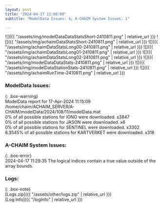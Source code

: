 ```yaml
---
layout: post
title: "2024-04-17 11:00:00"
subtitle: "ModelData Issues: 4; A-CHAIM System Issues: 1"

---
```


![]({{ "/assets/img/modelDataDataStatsShort-2410811.png" | relative_url }})
![]({{ "/assets/img/achaimDataStatsShort-2410811.png" | relative_url }})
![]({{ "/assets/img/achaimDataStatsLong00-2410811.png" | relative_url }})
![]({{ "/assets/img/achaimDataStatsLong01-2410811.png" | relative_url }})
![]({{ "/assets/img/achaimDataStatsLong02-2410811.png" | relative_url }})
![]({{ "/assets/img/modelDataDataStats-2410811.png" | relative_url }})
![]({{ "/assets/img/modelDataStationStats-2410811.png" | relative_url }})
![]({{ "/assets/img/achaimRunTime-2410811.png" | relative_url }})


### ModelData Issues:  
  
{: .box-warning}  
 ModelData report for 17-Apr-2024 11:15:09   
 /home/chaim/ACHAIM_SERVER/A-CHAIM/modelData/2024/108/11/modelData.mat   
 0% of all possible stations for IONO were downloaded. x3847   
 0% of all possible stations for JASON were downloaded. x6   
 0% of all possible stations for SENTINEL were downloaded. x3302   
 6.3545% of all possible stations for KARTVERKET were downloaded. x318   
  
### A-CHAIM System Issues:  
  
{: .box-error}  
2024-04-17 11:29:35 The logical indices contain a true value outside of the array bounds.  

### Logs:  
  
{: .box-note}  
[Logs.zip]({{ "/assets/other/logs.zip" | relative_url }})  
[Log Info]({{ "/logInfo" | relative_url }})  
